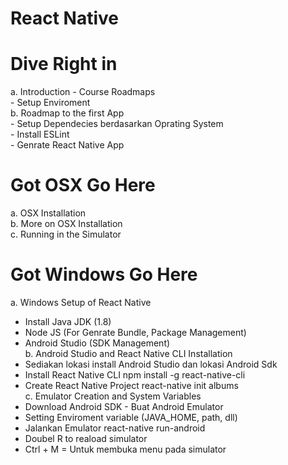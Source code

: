 # React Native

# Dive Right in
a. Introduction - Course Roadmaps</br> 
    - Setup Enviroment</br>
b. Roadmap to the first App</br> 
    - Setup Dependecies berdasarkan Oprating System</br> 
    - Install ESLint</br> 
    - Genrate React Native App</br>

# Got OSX Go Here</br>
a. OSX Installation</br>
b. More on OSX Installation</br>
c. Running in the Simulator</br>

# Got Windows Go Here</br>
a. Windows Setup of React Native</br> 
- Install Java JDK (1.8)</br> 
- Node JS (For Genrate Bundle, Package Management)</br> 
- Android Studio (SDK Management)</br>
b. Android Studio and React Native CLI Installation</br> 
- Sediakan lokasi install Android Studio dan lokasi Android Sdk</br> 
- Install React Native CLI npm install -g react-native-cli</br> 
- Create React Native Project react-native init albums</br> 
c. Emulator Creation and System Variables</br> 
- Download Android SDK - Buat Android Emulator </br> 
- Setting Enviroment variable (JAVA_HOME, path, dll)</br> 
- Jalankan Emulator react-native run-android</br> 
- Doubel R to reaload simulator</br> 
- Ctrl + M = Untuk membuka menu pada simulator</br> 
